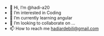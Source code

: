 - 👋 Hi, I’m @hadi-a20
- 👀 I’m interested in Coding
- 🌱 I’m currently learning angular
- 💞️ I’m looking to collaborate on ...
- 📫 How to reach me hadiardebili@gmail.com

<!---
hadi-a20/hadi-a20 is a ✨ special ✨ repository because its `README.md` (this file) appears on your GitHub profile.
You can click the Preview link to take a look at your changes.
--->
